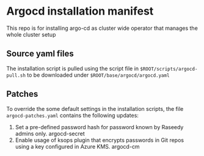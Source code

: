 # Argocd installation manifest
This repo is for installing argo-cd as cluster wide operator that manages the whole cluster setup

## Source yaml files
The installation script is pulled using the script file in `$ROOT/scripts/argocd-pull.sh` to be downloaded under `$ROOT/base/argocd/argocd.yaml`

## Patches
To override the some default settings in the installation scripts, the file `argocd-patches.yaml` contains the following updates:
1. Set a pre-defined password hash for password known by Raseedy admins only. argocd-secret
2. Enable usage of ksops plugin that encrypts passwords in Git repos using a key configured in Azure KMS. argocd-cm

